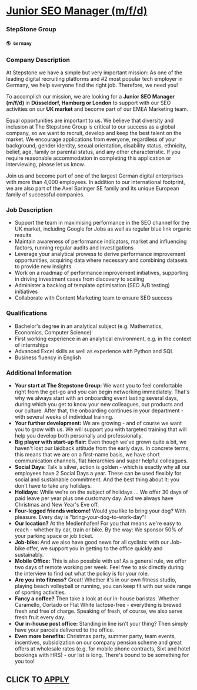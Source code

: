 # [Junior SEO Manager (m/f/d)](https://www.remotewlb.com/apply/junior-seo-manager-m-f-d-66808)  
### StepStone Group  
#### `🌎 Germany`  

### Company Description

At Stepstone we have a simple but very important mission: As one of the leading digital recruiting platforms and #2 most popular tech employer in Germany, we help everyone find the right job. Therefore, we need you!​

To accomplish our mission, we are looking for a **Junior SEO Manager (m/f/d)** in **Düsseldorf, Hamburg or London** to support with our SEO activities on our **UK market** and become part of our EMEA Marketing team.

Equal opportunities are important to us. We believe that diversity and inclusion at The Stepstone Group is critical to our success as a global company, so we want to recruit, develop and keep the best talent on the market. We encourage applications from everyone, regardless of your background, gender identity, sexual orientation, disability status, ethnicity, belief, age, family or parental status, and any other characteristic. If you require reasonable accommodation in completing this application or interviewing, please let us know.​

Join us and become part of one of the largest German digital enterprises with more than 4,000 employees. In addition to our international footprint, we are also part of the Axel Springer SE family and its unique European family of successful companies.​

### Job Description

  * Support the team in maximising performance in the SEO channel for the UK market, including Google for Jobs as well as regular blue link organic results
  * Maintain awareness of performance indicators, market and influencing factors, running regular audits and investigations
  * Leverage your analytical prowess to derive performance improvement opportunities, acquiring data where necessary and combining datasets to provide new insights
  * Work on a roadmap of performance improvement initiatives, supporting in driving investment cases from discovery to scaling
  * Administer a backlog of template optimisation (SEO A/B testing) initiatives
  * Collaborate with Content Marketing team to ensure SEO success

### Qualifications

  * Bachelor's degree in an analytical subject (e.g. Mathematics, Economics, Computer Science)
  * First working experience in an analytical environment, e.g. in the context of internships 
  * Advanced Excel skills as well as experience with Python and SQL
  * Business fluency in English

### Additional Information

  * **Your start at The Stepstone Group:** We want you to feel comfortable right from the get-go and you can begin networking immediately. That's why we always start with an onboarding event lasting several days, during which you get to know your new colleagues, our products and our culture. After that, the onboarding continues in your department - with several weeks of individual training. ​
  * **Your further development:** We are growing - and of course we want you to grow with us. We will support you with targeted training that will help you develop both personally and professionally. ​
  * **Big player with start-up flair:** Even though we've grown quite a bit, we haven't lost our laidback attitude from the early days. In concrete terms, this means that we are on a first-name basis, we have short communication channels, flat hierarchies and super helpful colleagues. ​
  * **Social Days:** Talk is silver, action is golden - which is exactly why all our employees have 2 Social Days a year. These can be used flexibly for social and sustainable commitment. And the best thing about it: you don't have to take any holidays. ​
  * **Holidays:** While we're on the subject of holidays ... We offer 30 days of paid leave per year plus one customary day. And we always have Christmas and New Year's Eve off. ​
  * **Four-legged friends welcome!** Would you like to bring your dog? With pleasure. Every day is "bring-your-dog-to-work-day"!​
  * **Our location?** At the Medienhafen! For you that means we're easy to reach - whether by car, train or bike. By the way: We sponsor 50% of your parking space or job ticket. ​
  * **Job-bike:** And we also have good news for all cyclists: with our Job-bike offer, we support you in getting to the office quickly and sustainably. ​
  * **Mobile Office:** This is also possible with us! As a general rule, we offer two days of remote working per week. Feel free to ask directly during the interview to find out what the policy is for your role. ​
  * **Are you into fitness?** Great! Whether it's in our own fitness studio, playing beach volleyball or running, you can keep fit with our wide range of sporting activities. ​
  * **Fancy a coffee?** Then take a look at our in-house baristas. Whether Caramello, Cortado or Flat White lactose-free - everything is brewed fresh and free of charge. Speaking of fresh, of course, we also serve fresh fruit every day. ​
  * **Our in-house post office:** Standing in line isn't your thing? Then simply have your parcels delivered to the office. ​
  * **Even more benefits:** Christmas party, summer party, team events, incentives, subsidization on our company pension scheme and great offers at wholesale rates (e.g. for mobile phone contracts, Sixt and hotel bookings with HRS) - our list is long. There's bound to be something for you too!

  
## CLICK TO [APPLY](https://www.remotewlb.com/apply/junior-seo-manager-m-f-d-66808)

